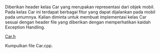 Diberikan header kelas Car yang merupakan representasi dari objek mobil. Pada kelas Car ini terdapat berbagai fitur yang dapat dijalankan pada mobil pada umumnya. Kalian diminta untuk membuat implementasi kelas Car sesuai dengan header file yang diberikan dengan memperhatikan kaidah Exception Handling.

[Car.h](Car.h)

Kumpulkan file Car.cpp.
